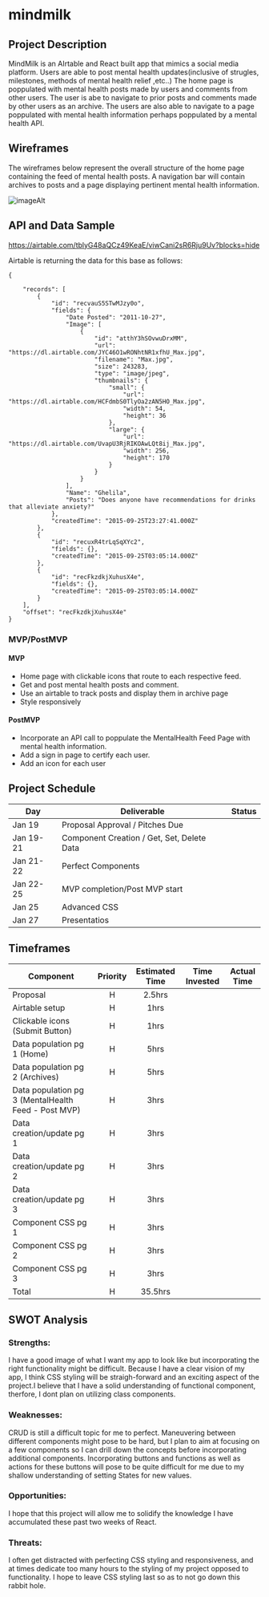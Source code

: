 # mindmilk


## Project Description

MindMilk is an AIrtable and React built app that mimics a social media platform. Users are able to post mental health updates(inclusive of strugles, milestones, methods of mental health relief ,etc..) The home page is poppulated with mental health posts made by users and comments from other users. The user is abe to navigate to prior posts and comments made by other users as an archive. The users are also able to navigate to a page poppulated with mental health information perhaps poppulated by a mental health API.

## Wireframes

The wireframes below represent the overall structure of the home page containing the feed of mental health posts. A navigation bar will contain archives to posts and a page displaying pertinent mental health information. 

![imageAlt](https://i.ibb.co/nkS1vsC/Screen-Shot-2021-01-20-at-12-40-27-AM.png)




## API and Data Sample

https://airtable.com/tblyG48aQCz49KeaE/viwCani2sR6Rju9Uv?blocks=hide

Airtable is returning the data for this base as follows:

```
{
    
    "records": [
        {
            "id": "recvauS5STwMJzy0o",
            "fields": {
                "Date Posted": "2011-10-27",
                "Image": [
                    {
                        "id": "atthY3hSOvwuDrxMM",
                        "url": "https://dl.airtable.com/JYC46O1wRONhtNR1xfhU_Max.jpg",
                        "filename": "Max.jpg",
                        "size": 243283,
                        "type": "image/jpeg",
                        "thumbnails": {
                            "small": {
                                "url": "https://dl.airtable.com/HCFdmbS0TlyOa2zAN5HO_Max.jpg",
                                "width": 54,
                                "height": 36
                            },
                            "large": {
                                "url": "https://dl.airtable.com/UvapU3RjRIKOAwLQt8ij_Max.jpg",
                                "width": 256,
                                "height": 170
                            }
                        }
                    }
                ],
                "Name": "Ghelila",
                "Posts": "Does anyone have recommendations for drinks that alleviate anxiety?"
            },
            "createdTime": "2015-09-25T23:27:41.000Z"
        },
        {
            "id": "recuxR4trLqSqXYc2",
            "fields": {},
            "createdTime": "2015-09-25T03:05:14.000Z"
        },
        {
            "id": "recFkzdkjXuhusX4e",
            "fields": {},
            "createdTime": "2015-09-25T03:05:14.000Z"
        }
    ],
    "offset": "recFkzdkjXuhusX4e"
}

```

### MVP/PostMVP

#### MVP

- Home page with clickable icons that route to each respective feed.
- Get and post mental health posts and comment.
- Use an airtable to track posts and display them in archive page
- Style responsively

#### PostMVP

- Incorporate an API call to poppulate the MentalHealth Feed Page with mental health information.
- Add a sign in page to certify each user.
- Add an icon for each user

## Project Schedule

| Day      | Deliverable                                | Status   |
| -------- | ------------------------------------------ | -------- |
| Jan 19   | Proposal Approval / Pitches Due            |          |
| Jan 19-21| Component Creation / Get, Set, Delete Data |          |
| Jan 21-22| Perfect Components                         |          |
| Jan 22-25| MVP completion/Post MVP start              |          |
| Jan 25   | Advanced CSS                               |          |
| Jan 27   | Presentatios                               |          |

## Timeframes

| Component                 | Priority | Estimated Time | Time Invested | Actual Time |
| ------------------------- | :------: | :------------: | :-----------: | :---------: |
| Proposal                  |    H     |      2.5hrs      |          |        |
| Airtable setup            |    H     |     1hrs      |          |          |
| Clickable icons (Submit Button)          |    H     |      1hrs      |           |          |
| Data population pg 1  (Home)    |    H     |      5hrs      |          |         |
| Data population pg 2  (Archives)    |    H     |      5hrs      |          |         |
| Data population pg 3   (MentalHealth Feed - Post MVP)   |    H     |      3hrs      |           |         |
| Data creation/update pg 1 |    H     |      3hrs      |          |         |
| Data creation/update pg 2 |    H     |      3hrs      |          |          |
| Data creation/update pg 3 |    H     |      3hrs      |          |          |
| Component CSS pg 1        |    H     |      3hrs      |          |         |
| Component CSS pg 2        |    H     |      3hrs      |          |         |
| Component CSS pg 3        |    H     |      3hrs      |         |         |
| Total                     |    H     |    35.5hrs     |          |        |

## SWOT Analysis

### Strengths:

I have a good image of what I want my app to look like but incorporating the right functionality might be difficult. Because I have a clear vision of my app, I think CSS styling will be straigh-forward and an exciting aspect of the project.I believe that I have a solid understanding of functional component, therfore, I dont plan on utilizing class components.

### Weaknesses:

CRUD is still a difficult topic for me to perfect. Maneuvering between different components might pose to be hard, but I plan to aim at focusing on a few components so I can drill down the concepts before incorporating additional components. Incorporating buttons and functions as well as actions for these buttons will pose to be quite difficult for me due to my shallow understanding of setting States for new values.

### Opportunities:

I hope that this project will allow me to solidify the knowledge I have accumulated these past two weeks of React. 

### Threats:

I often get distracted with perfecting CSS styling and responsiveness, and at times dedicate too many hours to the styling of my project opposed to functionality. I hope to leave CSS styling last so as to not go down this rabbit hole.